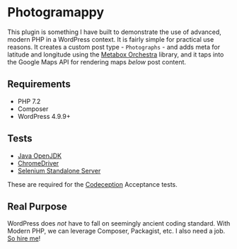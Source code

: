# Photogramappy

This plugin is something I have built to demonstrate the use of advanced, modern PHP in a WordPress context. It is fairly simple for practical use reasons. It creates a custom post type - `Photographs` - and adds meta for latitude and longitude using the <a href="https://packagist.org/packages/inpsyde/metabox-orchestra">Metabox Orchestra</a> library, and it taps into the Google Maps API for rendering maps _below_ post content.

## Requirements
- PHP 7.2
- Composer
- WordPress 4.9.9+

## Tests
- <a href="https://jdk.java.net/11/">Java OpenJDK</a>
- <a href="https://chromedriver.storage.googleapis.com/index.html?path=2.45/">ChromeDriver</a>
- <a href="https://docs.seleniumhq.org/download/">Selenium Standalone Server</a>

These are required for the <a href="https://codeception.com/">Codeception</a> Acceptance tests.

## Real Purpose
WordPress does _not_ have to fall on seemingly ancient coding standard. With Modern PHP, we can leverage Composer, Packagist, etc. I also need a job. <a href="http://www.technosailor.com/wp-content/abrazell-resume.pdf">So hire me</a>!
